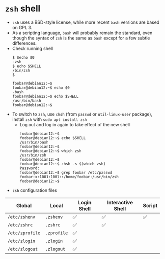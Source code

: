 # `zsh` shell

- `zsh` uses a BSD-style license, while more recent `bash` versions are based on GPL 3.
- As a scripting language, `bash` will probably remain the standard, even though the syntax of `zsh` is the same as `bash` except for a few subtle differences.
- Check running shell
    ```
    $ $echo $0
    -zsh
    $ echo $SHELL
    /bin/zsh
    $

    foobar@debian12:~$ 
    foobar@debian12:~$ echo $0
    -bash
    foobar@debian12:~$ echo $SHELL
    /usr/bin/bash
    foobar@debian12:~$    
    ```
- To switch to `zsh`, use `chsh` (from `passwd` or `util-linux-user` package), install `zsh` with `sudo apt install zsh`
    - Log out and log in again to take effect of the new shell
        ```
        foobar@debian12:~$ 
        foobar@debian12:~$ echo $SHELL
        /usr/bin/bash
        foobar@debian12:~$ 
        foobar@debian12:~$ which zsh
        /usr/bin/zsh
        foobar@debian12:~$ 
        foobar@debian12:~$ chsh -s $(which zsh)
        Password: 
        foobar@debian12:~$ grep foobar /etc/passwd
        foobar:x:1001:1001::/home/foobar:/usr/bin/zsh
        foobar@debian12:~$ 
        ```
- `zsh` configuration files

| Global          | Local       | Login Shell | Interactive Shell | Script |
| --------------- | ----------- | ----------- | ----------------- | ------ |
| `/etc/zshenv`   | `.zshenv`   | ✅          | ✅                | ✅      |
| `/etc/zshrc`    | `.zshrc`    | ✅          | ✅                |         |     
| `/etc/zprofile` | `.zprofile` | ✅          |                   |         |  
| `/etc/zlogin`   | `.zlogin`   | ✅          |                   |         |
| `/etc/zlogout`  | `.zlogout`  | ✅          |                   |         |
